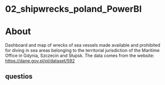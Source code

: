 # 02_shipwrecks_poland_PowerBI

# About
Dashboard and map of wrecks of sea vessels made available and prohibited for diving in sea areas belonging to the territorial jurisdiction of the Maritime Office in Gdynia, Szczecin and Słupsk. The data comes from the website:
https://dane.gov.pl/pl/dataset/592

## questios
